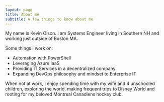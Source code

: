 ```yaml
---
layout: page
title: About me
subtitle: A few things to know about me
---
```


My name is Kevin Olson. I am Systems Engineer living in Southern NH and working just outside of Boston MA.

Some things I work on:

- Automation with PowerShell
- Leveraging Azure IaaS
- Providing IT Services in a decentralized company
- Expanding DevOps philosophy and mindset to Enterprise IT

When not at work, I enjoy spending time with my wife and 4 unschooled children, exploring the world, making frequent trips to Disney World and rooting for my beloved Montreal Canadiens hockey club. 